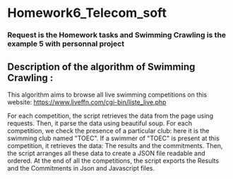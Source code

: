 # Homework6_Telecom_soft

### Request is the Homework tasks and Swimming Crawling is the example 5 with personnal project 

## Description of the algorithm of Swimming Crawling  :

This algorithm aims to browse all live swimming competitions on this website: https://www.liveffn.com/cgi-bin/liste_live.php

For each competition, the script retrieves the data from the page using requests. Then, it parse the data using beautiful soup. For each competition, we check the presence of a particular club: here it is the swimming club named "TOEC". If a swimmer of "TOEC" is present at this competition, it retrieves the data: The results and the commitments. Then, the script arranges all these data to create a JSON file readable and ordered. At the end of all the competitions, the script exports the Results and the Commitments in Json and Javascript files.
